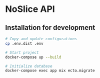# NoSlice API

## Installation for development

```bash
# Copy and update configurations
cp .env.dist .env

# Start project
docker-compose up --build

# Initialize database
docker-compose exec app mix ecto.migrate
```
